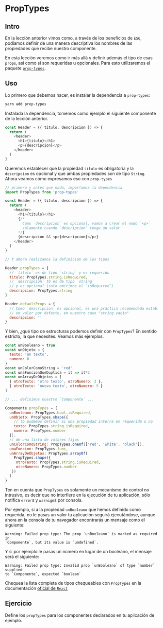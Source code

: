 # PropTypes

## Intro

En la lección anterior vimos como, a través de los beneficios de `ES6`, podíamos
definir de una manera descriptiva los nombres de las propiedades que recibe
nuestro componente.

En esta lección veremos como ir más allá y definir además el tipo de esas
`props`, así como si son requeridas u opcionales. Para esto utilizaremos el
paquete [`prop-types`](https://github.com/facebook/prop-types).

## Uso

Lo primero que debemos hacer, es instalar la dependencia a `prop-types`:

```sh
yarn add prop-types
```

Instalada la dependencia, tomemos como ejemplo el siguiente componente de la
lección anterior.

```js
const Header = ({ titulo, descripcion }) => {
  return (
    <header>
      <h1>{titulo}</h1>
      <p>{descripcion}</p>
    </header>
  )
}
```

Queremos establecer que la propiedad `titulo` es obligatoria y la `descripcion`
es opcional y que ambas propiedades son de tipo `String`. Ahora veamos cómo
expresamos eso con `prop-types`

```js
// primero y antes que nada, importamos la dependencia
import PropTypes from 'prop-types'

const Header = ({ titulo, descripcion }) => {
  return (
    <header>
      <h1>{titulo}</h1>
      {/*
        Como `descripcion` es opcional, vamos a crear el nodo `<p>`
        solamente cuando `descripcion` tenga un valor
      */}
      {descripcion && <p>{descripcion}</p>}
    </header>
  )
}

// Y ahora realizamos la definición de los tipos

Header.propTypes = {
  // `titulo` es de tipo `string` y es requerido
  titulo: PropTypes.string.isRequired,
  // `descripcion` tb es de tipo `string`
  // y es opcional (solo omitimos el `isRequired`)
  descripcion: PropTypes.string
}

Header.defaultProps = {
  // Como `descripcion` es opcional, es una práctica recomendada establecerle
  // un valor por defecto, en nuestro caso "string vacio"
  descripcion: ''
}
```

Y bien, ¿qué tipo de estructuras podemos definir con `PropTypes`? En sentido
estricto, la que necesites. Veamos más ejemplos.

```js
const unBooleano = true
const unObjeto = {
  texto: 'un texto',
  numero: 8
}
const unColorComoString = 'red'
const unaFuncionQueDuplica = it => it*2
const unArrayDeObjetos = [
  { otroTexto: 'otro texto', otroNumero: 3 },
  { otroTexto: 'nuevo texto', otroNumero: 5 }
]

// ... definimos nuestro `Componente` ...

Componente.propTypes = {
  unBooleano: PropTypes.bool.isRequired,
  unObjeto: PropTypes.shape({
    // tb podemos definir si una propiedad interna es requerida o no
    texto: PropTypes.string.isRequired,
    numero: PropTypes.number
  }),
  // de una lista de valores fijos
  unColorComoString: PropTypes.oneOf(['red', 'white', 'black']),
  unaFuncion: PropTypes.func,
  unArrayDeObjetos: PropTypes.arrayOf(
    PropTypes.shape({
     otroTexto: PropTypes.string.isRequired,
     otroNumero: PropTypes.number
   })
  )
}
```

Ten en cuenta que `PropTypes` es solamente un mecanismo de control no
intrusivo, es decir que no interfiere en la ejecución de tu aplicación, sólo
notifica `error`s y `warnign`s por consola.

Por ejemplo, si a la propiedad `unBooleano` que hemos definido como requerida,
no le pasas un valor tu aplicación seguirá ejecutándose, aunque ahora en la
consola de tu navegador encontrarás un mensaje como el siguiente:

```text
Warning: Failed prop type: The prop `unBooleano` is marked as required in
`Componente`, but its value is `undefined`.
```

Y si por ejemplo le pasas un número en lugar de un booleano, el mensaje será
el siguiente:

```text
Warning: Failed prop type: Invalid prop `unBooleano` of type `number` supplied
to `Componente`, expected `boolean`
```

Chequea la lista completa de tipos chequeables con `PropTypes` en la
documentación [oficial de `React`](https://facebook.github.io/react/docs/typechecking-with-proptypes.html)

## Ejercicio

Define los `propTypes` para los componentes declarados en tu aplicación de
ejemplo.
